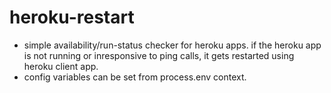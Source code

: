 # heroku-restart

- simple availability/run-status checker for heroku apps. if the heroku app is not running or inresponsive to ping calls, it gets restarted using heroku client app.
- config variables can be set from process.env context.
